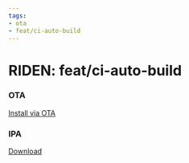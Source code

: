 ```yaml
---
tags: 
- ota
- feat/ci-auto-build
---
```


# RIDEN: feat/ci-auto-build

### OTA

[Install via OTA](itms-services://?action=download-manifest&url=https://ridenui.github.io/mobileapp/ota/feat/ci-auto-build/ota_manifest.plist)

### IPA

[Download](https://ridenui.github.io/mobileapp/ota/feat/ci-auto-build/RIDEN.ipa)
